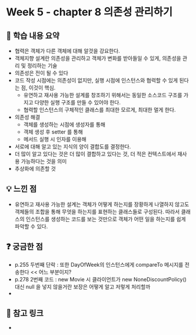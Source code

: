 # Week 5 - chapter 8 의존성 관리하기

## 📌 학습 내용 요약
- 협력은 객체가 다른 객체에 대해 알것을 강요한다.
- 객체지향 설계란 의존성을 관리하고 객체가 변화를 받아들일 수 있게, 의존성을 관리 및 정리하는 기술
- 의존성은 전이 될 수 있다
- 코드 작성 시점에는 의존성이 없지만, 실행 시점에 인스턴스와 협력할 수 있게 된다는 점, 이것이 핵심.
  - 유연하고 재사용 가능한 설계를 창조하기 위해서는 동일한 소스코드 구조를 가지고 다양한 실행 구조를 만들 수 있어야 한다.
  - 협력할 인스턴스의 구체적인 클래스를 최대한 모르게, 최대한 멀게 한다.
- 의존성 해결
  - 객체를 생성하는 시점에 생성자를 통해
  - 객체 생성 후 setter 를 통해
  - 메서드 실행 시 인자를 이용해
- 서로에 대해 알고 있는 지식의 양이 결합도를 결정한다.
- 더 많이 알고 있다는 것은 더 많이 결합하고 있다는 것, 더 적은 컨텍스트에서 재사용 가능하다는 것을 의미
- 추상화에 의존할 것

## 💡 느낀 점
- 유연하고 재사용 가능한 설계는 객체가 어떻게 하는지를 장황하게 나열하지 않고도 객체들의 조합을 통해 무엇을 하는지를 표현하는
클래스들로 구성된다. 따라서 클래스의 인스턴스를 생성하는 코드를 보는 것만으로 객체가 어떤 일을 하는지를 쉽게 파악할 수 있다.

## ❓ 궁금한 점
- p.255 두번째 단락 : 또한 DayOfWeek의 인스턴스에게 compareTo 메시지를 전송한다 << 어느 부분이지?
- p.278 2번째 코드 : new Movie 시 클라이언트가 new NoneDiscountPolicy() 대신 null 을 넣지 않을거란 보장은 어떻게 알고 저렇게 처리할까
- 

## 🔗 참고 링크
- 
